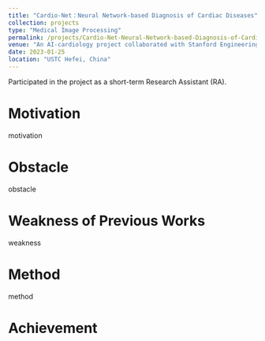 ```yaml
---
title: "Cardio-Net：Neural Network-based Diagnosis of Cardiac Diseases"
collection: projects
type: "Medical Image Processing"
permalink: /projects/Cardio-Net-Neural-Network-based-Diagnosis-of-Cardiac-Diseases
venue: "An AI-cardiology project collaborated with Stanford Engineering and Stanford Medicine"
date: 2023-01-25
location: "USTC Hefei, China"
---
```


Participated in the project as a short-term Research Assistant (RA).

# Motivation

motivation

# Obstacle

obstacle

# Weakness of Previous Works

weakness

# Method

method

# Achievement

